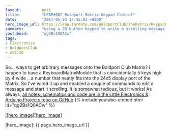 ```yaml
---
layout:         post
title:          "LEAP#307 Boldport Matrix Keypad Control"
date:           "2017-05-23 14:45:02 +0800"
hero_image_url: https://leap.tardate.com/BoldportClub/TheMatrix/KeypadControl/assets/KeypadControl_build.jpg
summary:        "using a 20-button keypad to write a scrolling message on the Boldport Club Matrix"
youtubeid:      "qg2Bs1Q0ACw"
tags:
- Electronics
- BoldportClub
- AS1130
---
```



So... ways to get arbitrary messages onto the Boldport Club Matrix?
I happen to have a KeyboardMatrixModule that is coincidentally 5 keys high by 4 wide .. a number that neatly fits into the 24x5 display port of the Matrix.
So I've wired it up and enabled a couple of commands to edit a message and start it scrolling.
It is somewhat tedious, but it works!
As always, [all notes, schematics and code are in the Little Electronics & Arduino Projects repo on GitHub][project]
{% include youtube-embed.html id="qg2Bs1Q0ACw" %}

[![hero_image][hero_image]][project]

[leap]: https://leap.tardate.com
[project]: https://github.com/tardate/LittleArduinoProjects/tree/master/BoldportClub/TheMatrix/KeypadControl
[hero_image]: {{ page.hero_image_url }}
